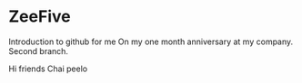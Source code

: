 # ZeeFive

Introduction to github for me
On my one month anniversary at my company.
Second branch.

Hi friends Chai peelo
